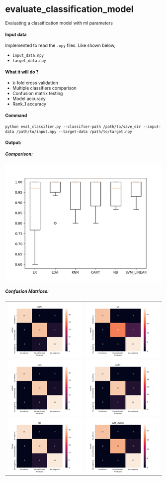 # evaluate_classification_model

Evaluating a classification model with ml parameters

#### Input data

Implemented to read the `.npy` files. Like shown below,

- `input_data.npy`
- `target_data.npy`


#### What it will do ?

- k-fold cross validation
- Multiple classifiers comparison
- Confusion matrix testing
- Model accuracy
- Rank_1 accuracy  

#### Command

```commandline
python eval_classifier.py --classifier-path /path/to/save_dir --input-data /path/to/input.npy --target-data /path/to/target.npy
```

#### Output:

##### Comparison:

![Comparison](assets/images/iris_eval.png)

##### Confusion Matrices:

|||
|----------------------------------|--------------------------------|
|![knn](assets/images/iris_knn.png)|![lr](assets/images/iris_lr.png)|
|![lda](assets/images/iris_lda.png)|![cart](assets/images/iris_cart.png)|
|![nb](assets/images/iris_nb.png)|![svm](assets/images/iris_svm.png)|